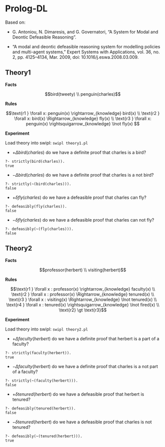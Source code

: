 # Prolog-DL

Based on:

- G. Antoniou, N. Dimaresis, and G. Governatori, “A System for Modal and Deontic Defeasible Reasoning”.

- “A modal and deontic defeasible reasoning system for modelling policies and multi-agent systems,” Expert Systems with Applications, vol. 36, no. 2, pp. 4125–4134, Mar. 2009, doi: 10.1016/j.eswa.2008.03.009.

## Theory1

**Facts**

$$bird(tweety) \\ penguin(charles)$$

**Rules**

```math
\text{r1 } \forall x: penguin(x) \rightarrow_{knowledge} bird(x) \\
\text{r2 } \forall x: bird(x) \Rightarrow_{knowledge} fly(x) \\
\text{r3 } \forall x: penguin(x) \rightsquigarrow_{knowledge} \lnot fly(x) 
```

**Experiment**

Load theory into swipl: `swipl theory1.pl`

- $+\Delta bird(charles)$ do we have a definite proof that charles is a bird?

```
?- strictly(bird(charles)).
true
```

- $-\Delta bird(charles)$ do we have a definite proof that charles is a not bird?

```
?- strictly(~(bird(charles))).
false
```

- $+\delta fly(charles)$ do we have a defeasible proof that charles can fly?

```
?- defeasibly(fly(charles)).
false
```

- $-\delta fly(charles)$ do we have a defeasible proof that charles can not fly?

```
?- defeasibly(~(fly(charles))).
false
```

## Theory2

**Facts**

$$professor(herbert) \\ visiting(herbert)$$

**Rules**

```math
\text{r1 } \forall x : professor(x) \rightarrow_{knowledge} faculty(x) \\
\text{r2 } \forall x : professor(x) \Rightarrow_{knowledge} tenured(x) \\
\text{r3 } \forall x : visiting(x) \Rightarrow_{knowledge} \lnot tenured(x) \\
\text{r4 } \forall x : tenured(x) \rightsquigarrow_{knowledge} \lnot fired(x) \\
\text{r2} \gt \text{r3}
```

**Experiment**

Load theory into swipl: `swipl theory2.pl`

- $+\Delta faculty(herbert)$ do we have a definite proof that herbert is a part of a faculty?

```
?- strictly(faculty(herbert)).
true
```

- $-\Delta faculty(herbert)$ do we have a definite proof that charles is a not part of a faculty?

```
?- strictly(~(faculty(herbert))).
false
```

- $+\delta tenured(herbert)$ do we have a defeasible proof that herbert is tenured?

```
?- defeasibly(tenured(herbert)).
false
```

- $-\delta tenured(herbert)$ do we have a defeasible proof that charles is not tenured?

```
?- defeasibly(~(tenured(herbert))).
true
```
